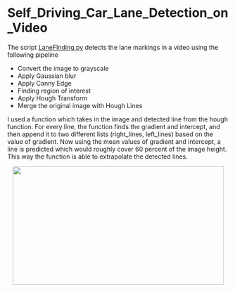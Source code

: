 # Self_Driving_Car_Lane_Detection_on_Video


The script [LaneFInding.py](https://github.com/hamza9305/Self_Driving_Car_Lane_Detection_on_Video/blob/main/LaneFInding.py) detects the lane markings in a video using the following pipeline
- Convert the image to grayscale
- Apply Gaussian blur
- Apply Canny Edge
- Finding region of interest
- Apply Hough Transform
- Merge the original image with Hough Lines

I used a function which takes in the image and detected line from the hough function. For every line, the function finds the gradient and intercept, and then append it to two different lists (right_lines, left_lines) based on the value of gradient. Now using the mean values of gradient and intercept, a line is predicted which would roughly cover 60 percent of the image height. This way the function is able to extrapolate the detected lines.


<p align="center">
  <img width="480" height="270" src="https://github.com/hamza9305/Self_Driving_Car_Lane_Detection_on_Video/blob/main/resource/output.gif">
</p>

